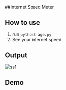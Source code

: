 ##Internet Speed Meter

## How to use

1. run `python3 age.py`
2. See your internet speed

## Output

![ss1](./img/Screenshot%202022-05-04%20131349.png)

## Demo

